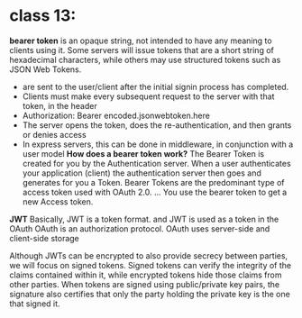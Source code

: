 # class 13:

**bearer token**
is an opaque string, not intended to have any meaning to clients using it. Some servers will issue tokens that are a short string of hexadecimal characters, while others may use structured tokens such as JSON Web Tokens.

* are sent to the user/client after the initial signin process has completed.
* Clients must make every subsequent request to the server with that token, in the header
* Authorization: Bearer encoded.jsonwebtoken.here
* The server opens the token, does the re-authentication, and then grants or denies access
* In express servers, this can be done in middleware, in conjunction with a user model
**How does a bearer token work?**
The Bearer Token is created for you by the Authentication server. When a user authenticates your application (client) the authentication server then goes and generates for you a Token. Bearer Tokens are the predominant type of access token used with OAuth 2.0. ... You use the bearer token to get a new Access token.

**JWT**
Basically, JWT is a token format. and JWT is used as a token in the OAuth OAuth is an authorization protocol. OAuth uses server-side and client-side storage

Although JWTs can be encrypted to also provide secrecy between parties, we will focus on signed tokens. Signed tokens can verify the integrity of the claims contained within it, while encrypted tokens hide those claims from other parties. When tokens are signed using public/private key pairs, the signature also certifies that only the party holding the private key is the one that signed it.

